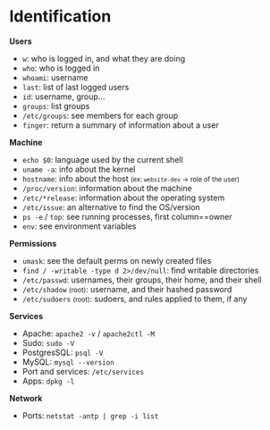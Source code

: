 # Identification

<div class="row row-cols-lg-2"><div>

**Users**

* `w`: who is logged in, and what they are doing
* `who`: who is logged in
* `whoami`: username
* `last`: list of last logged users
* `id`: username, group...
* `groups`: list groups
* `/etc/groups`: see members for each group
* `finger`: return a summary of information about a user

**Machine**

* `echo $0`: language used by the current shell
* `uname -a`: info about the kernel
* `hostname`: info about the host <small>(ex: `website-dev` -> role of the user)</small>
* `/proc/version`: information about the machine
* `/etc/*release`: information about the operating system
* `/etc/issue`: an alternative to find the OS/version
* `ps -e` / `top`: see running processes, first column==owner
* `env`: see environment variables
</div><div>

**Permissions**

* `umask`: see the default perms on newly created files
* `find / -writable -type d 2>/dev/null`: find writable directories
* `/etc/passwd`: usernames, their groups, their home, and their shell
* `/etc/shadow` <small>(root)</small>: username, and their hashed password
* `/etc/sudoers` <small>(root)</small>: sudoers, and rules applied to them, if any

**Services**

* Apache: `apache2 -v` / `apache2ctl -M`
* Sudo: `sudo -V`
* PostgresSQL: `psql -V`
* MySQL: `mysql --version`
* Port and services: `/etc/services`
* Apps: `dpkg -l`

**Network**

* Ports: `netstat -antp | grep -i list`
</div></div>